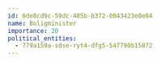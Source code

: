 ```yaml
---
id: 6de8cd9c-59dc-485b-b372-0043423e0e04
name: Boligminister
importance: 20
political_entities:
  - 779a159a-sdse-ryt4-dfg5-547790b15872
---
```

